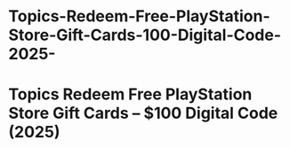 # Topics-Redeem-Free-PlayStation-Store-Gift-Cards-100-Digital-Code-2025-
# Topics Redeem Free PlayStation Store Gift Cards – $100 Digital Code (2025)
